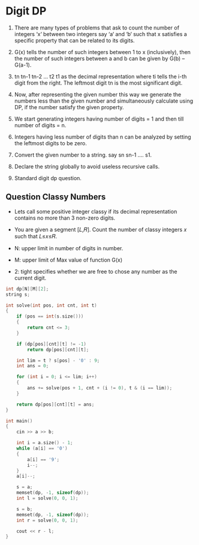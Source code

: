# Digit DP

1. There are many types of problems that ask to count the number
of integers ‘x‘ between two integers say ‘a‘ and ‘b‘ such that 
x satisfies a specific property that can be related to its digits.

2. G(x) tells the number of such integers between 1 to x 
(inclusively), then the number of such integers between a and b 
can be given by G(b) – G(a-1).

3. tn tn-1 tn-2 … t2 t1 
as the decimal representation where ti tells the i-th digit from 
the right. The leftmost digit tn is the most significant digit.

4. Now, after representing the given number this way we generate 
the numbers less than the given number and simultaneously 
calculate using DP, if the number satisfy the given property.

5. We start generating integers having number of digits = 1 and 
then till number of digits = n. 

6. Integers having less number of 
digits than n can be analyzed by setting the leftmost digits to
be zero.

7. Convert the given number to a string.
say sn sn-1 .... s1.

8. Declare the string globally to avoid useless recursive calls.

9. Standard digit dp question.

## Question Classy Numbers 

- Lets call some positive integer classy if its decimal 
representation contains no more than 3 non-zero digits. 

- You are given a segment [𝐿,𝑅]. 
Count the number of classy integers 𝑥 such that 𝐿≤𝑥≤𝑅.


- N: upper limit in number of digits in number.
- M: upper limit of Max value of function G(x)
- 2: tight specifies whether we are free to chose any number as the current digit.

```C++
int dp[N][M][2];
string s;

int solve(int pos, int cnt, int t)
{
	if (pos == int(s.size()))
	{
		return cnt <= 3;
	}

	if (dp[pos][cnt][t] != -1)
		return dp[pos][cnt][t];

	int lim = t ? s[pos] - '0' : 9;
	int ans = 0;

	for (int i = 0; i <= lim; i++)
	{
		ans += solve(pos + 1, cnt + (i != 0), t & (i == lim));
	}

	return dp[pos][cnt][t] = ans;
}

int main()
{
	cin >> a >> b;

	int i = a.size() - 1;
	while (a[i] == '0')
	{
		a[i] == '9';
		i--;
	}
	a[i]--;

	s = a;
	memset(dp, -1, sizeof(dp));
	int l = solve(0, 0, 1);

	s = b;
	memset(dp, -1, sizeof(dp));
	int r = solve(0, 0, 1);

	cout << r - l;
}
```